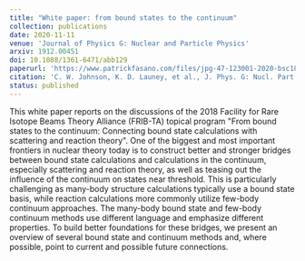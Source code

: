 ```yaml
---
title: "White paper: from bound states to the continuum"
collection: publications
date: 2020-11-11
venue: 'Journal of Physics G: Nuclear and Particle Physics'
arxiv: 1912.00451
doi: 10.1088/1361-6471/abb129
paperurl: 'https://www.patrickfasano.com/files/jpg-47-123001-2020-bsc18_PREPRINT.pdf'
citation: 'C. W. Johnson, K. D. Launey, et al., J. Phys. G: Nucl. Part. Phys. 47, 123001 (2020).'
status: published
---
```

This white paper reports on the discussions of the 2018 Facility for Rare Isotope Beams Theory Alliance (FRIB-TA) topical program "From bound states to the continuum: Connecting bound state calculations with scattering and reaction theory". One of the biggest and most important frontiers in nuclear theory today is to construct better and stronger bridges between bound state calculations and calculations in the continuum, especially scattering and reaction theory, as well as teasing out the influence of the continuum on states near threshold. This is particularly challenging as many-body structure calculations typically use a bound state basis, while reaction calculations more commonly utilize few-body continuum approaches. The many-body bound state and few-body continuum methods use different language and emphasize different properties. To build better foundations for these bridges, we present an overview of several bound state and continuum methods and, where possible, point to current and possible future connections.
